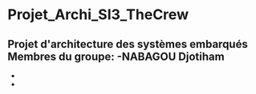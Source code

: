 # Projet_Archi_SI3_TheCrew
Projet d'architecture des systèmes embarqués
Membres du groupe:
-NABAGOU Djotiham
-
-
-
